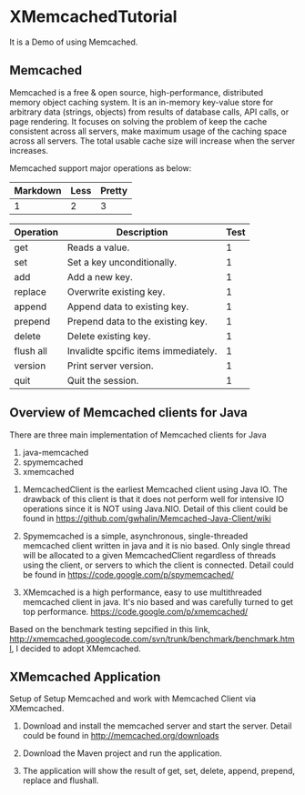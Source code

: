 # XMemcachedTutorial

It is a Demo of using Memcached.

## Memcached
Memcached is a free & open source, high-performance, distributed memory object caching system. It is an in-memory key-value store for arbitrary data (strings, objects) from results of database calls, API calls, or page rendering. It focuses on solving the problem of keep the cache consistent across all servers, make maximum usage of the caching space across all servers. The total usable cache size will increase when the server increases.

Memcached support major operations as below:

Markdown | Less | Pretty
--- | --- | ---
1 | 2 | 3
  
Operation | Description | Test
--- | --- | ---
get | Reads a value. | 1
set | Set a key unconditionally. | 1
add | Add a new key.| 1
replace   | Overwrite existing key. | 1
append    | Append data to existing key. | 1
prepend | Prepend data to the existing key. | 1
delete | Delete existing key. | 1
flush all | Invalidte spcific items immediately. | 1
version | Print server version. | 1
quit | Quit the session. | 1

## Overview of Memcached clients for Java  

There are three main implementation of Memcached clients for Java    
1. java-memcached   
2. spymemcached  
3. xmemcached  

1) MemcachedClient is the earliest Memcached client using Java IO. The drawback of this client is that it does not perform well for intensive IO operations since it is NOT using Java.NIO. Detail of this client could be found in https://github.com/gwhalin/Memcached-Java-Client/wiki

2) Spymemcached is a simple, asynchronous, single-threaded memcached client written in java and it is nio based. Only single thread will  be allocated to a given MemcachedClient regardless of threads using the client, or servers to which the client is connected. Detail could be found in https://code.google.com/p/spymemcached/

3) XMemcached is a high performance, easy to use multithreaded memcached client in java. It's nio based and was carefully turned to get top performance.  https://code.google.com/p/xmemcached/

Based on the benchmark testing sepcified in this link, http://xmemcached.googlecode.com/svn/trunk/benchmark/benchmark.html, I decided to adopt XMemcached.

## XMemcached Application

Setup of Setup Memcached and work with Memcached Client via XMemcached. 

1. Download and install the memcached server and start the server. Detail could be found in http://memcached.org/downloads  

2. Download the Maven project and run the application.

3. The application will show the result of get, set, delete, append, prepend, replace and flushall.
